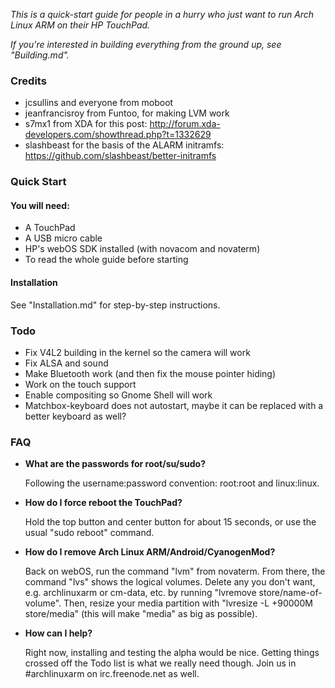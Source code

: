 *This is a quick-start guide for people in a hurry who just want to run
Arch Linux ARM on their HP TouchPad.*

*If you're interested in building everything from the ground up, see "Building.md".*

### Credits ###
- jcsullins and everyone from moboot
- jeanfrancisroy from Funtoo, for making LVM work
- s7mx1 from XDA for this post: http://forum.xda-developers.com/showthread.php?t=1332629
- slashbeast for the basis of the ALARM initramfs: https://github.com/slashbeast/better-initramfs

### Quick Start ###
#### You will need: ####
- A TouchPad
- A USB micro cable
- HP's webOS SDK installed (with novacom and novaterm)
- To read the whole guide before starting

#### Installation ####
See "Installation.md" for step-by-step instructions.

### Todo ###
- Fix V4L2 building in the kernel so the camera will work
- Fix ALSA and sound
- Make Bluetooth work (and then fix the mouse pointer hiding)
- Work on the touch support
- Enable compositing so Gnome Shell will work
- Matchbox-keyboard does not autostart, maybe it can be replaced with a better keyboard as well?

### FAQ ###
- **What are the passwords for root/su/sudo?**

  Following the username:password convention: root:root and linux:linux.

- **How do I force reboot the TouchPad?**

  Hold the top button and center button for about 15 seconds, or use the usual "sudo reboot" command.  

- **How do I remove Arch Linux ARM/Android/CyanogenMod?**

  Back on webOS, run the command "lvm" from novaterm. From there, the command "lvs"
  shows the logical volumes. Delete any you don't want, e.g. archlinuxarm or cm-data, etc.
  by running "lvremove store/name-of-volume". Then, resize your media partition with
  "lvresize -L +90000M store/media" (this will make "media" as big as possible).
  
- **How can I help?**

  Right now, installing and testing the alpha would be nice. Getting things crossed off the Todo list
  is what we really need though. Join us in #archlinuxarm on irc.freenode.net as well.